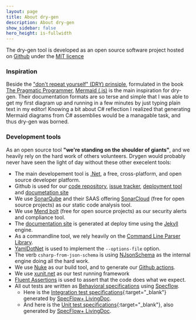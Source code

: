 ```yaml
---
layout: page
title: About dry-gen
description: About dry-gen
show_sidebar: false
hero_height: is-fullwidth
---
```


The dry-gen tool is developed as an open source software project hosted on [Github](https://github.com/ebjornset/DryGen) under the [MIT licence](https://github.com/ebjornset/DryGen/blob/main/LICENSE.md)

### Inspiration

Beside the ["don't repeat yourself" (DRY) prinsiple](https://en.wikipedia.org/wiki/Don%27t_repeat_yourself), formulated in the book [The Pragmatic Programmer](https://en.wikipedia.org/wiki/The_Pragmatic_Programmer), [Mermaid (.js)](https://mermaid-js.github.io/mermaid/#/) is the main inspiration for dry-gen. Their documentation formats are so terse and simple that I was able to get my first diagram up and running in a few minutes by just typing plain text in my editor! Knowing a bit about C# reflection I realized that generating Mermaid diagrams from C# assemblies would be a managable task, and thus dry-gen was borned.

### Development tools

As an open source tool **"we're standing on the shoulder of giants"**, and we heavily rely on the hard work of others volunteers. Drygen would probably never have seen the light of day without these other execelent tools:

- The main developement tool is [.Net](https://dotnet.microsoft.com/), a free, cross-platform, and open source developer platform.
- Github is used for our [code repository](https://github.com/ebjornset/DryGen), [issue tracker](https://github.com/ebjornset/DryGen/issues), [deployment tool](https://github.com/ebjornset/DryGen/actions) and [documetation site](https://docs.drygen.net/)
- We use [SonarQube](https://www.sonarqube.org/) and their SAAS offering [SonarCloud](https://sonarcloud.io/project/overview?id=ebjornset_DryGen) (free for open source projects) as our static code analysis tool.
- We use [Mend bolt](https://www.mend.io/free-developer-tools/bolt/) (free for open source projects) as our security alerts and compliance tool.
- The [documentation site](https://docs.drygen.net/) is generated at deploy time using the [Jekyll](https://jekyllrb.com/) engine.
- As a commandline tool, we rely heavily on the [Command Line Parser Library](https://github.com/commandlineparser/commandline).
- [YamlDotNet](https://github.com/aaubry/YamlDotNet) is used to implement the `--options-file` option.
- The verb `csharp-from-json-schema` is using [NJsonSchema](https://github.com/RicoSuter/NJsonSchema) as the internal engine doing all the hard work.
- We use [Nuke](https://nuke.build/) as our build tool, and to generate our [Github actions](https://github.com/ebjornset/DryGen/actions).
- We use [xunit.net](https://xunit.net/) as our test running framework
- [Fluent Assertions](https://fluentassertions.com/) is used to assert that the code does what we expect.
- All out tests are written as [Behavioral specifications](https://en.wikipedia.org/wiki/Behavior-driven_development#Behavioral_specifications) using [Specflow](https://specflow.org).
  - Here is the [Integration test specifications](specs/drygen-itests.html){:target="\_blank"} generated by [SpecFlow+ LivingDoc](https://specflow.org/tools/living-doc/).
  - And here is the [Unit test specifications](specs/drygen-utests.html){:target="\_blank"}, also generated by [SpecFlow+ LivingDoc](https://specflow.org/tools/living-doc/).

